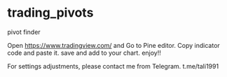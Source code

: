 # trading_pivots
pivot finder

Open https://www.tradingview.com/ and Go to Pine editor. 
Copy indicator code and paste it. save and add to your chart.
enjoy!!

For settings adjustments, please contact me from Telegram.
t.me/tali1991
